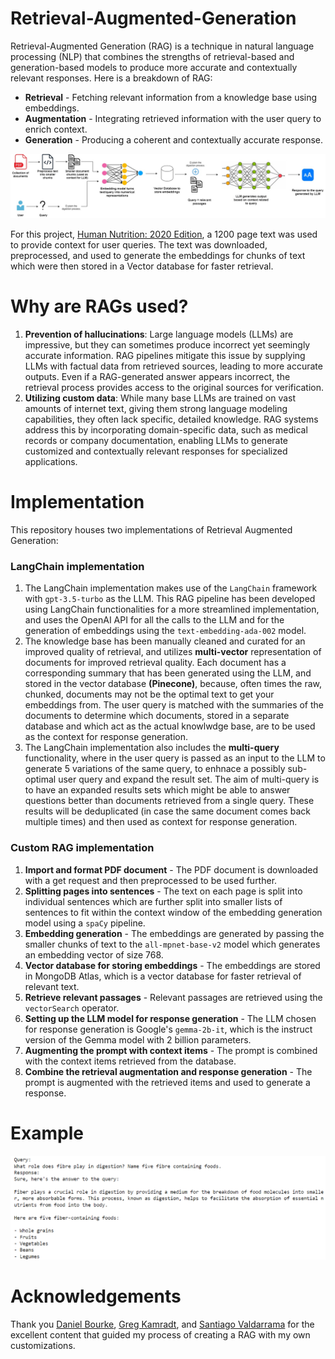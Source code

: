 # Retrieval-Augmented-Generation

Retrieval-Augmented Generation (RAG) is a technique in natural language processing (NLP) that combines the strengths of retrieval-based and generation-based models to produce more accurate and contextually relevant responses. Here is a breakdown of RAG:
* **Retrieval** - Fetching relevant information from a knowledge base using embeddings.
* **Augmentation** - Integrating retrieved information with the user query to enrich context.
* **Generation** - Producing a coherent and contextually accurate response.

![RAG work flow](https://github.com/patilurjit/Retrieval-Augmented-Generation/blob/main/images/RAG%20Flow.jpg)

For this project, [Human Nutrition: 2020 Edition](https://pressbooks.oer.hawaii.edu/humannutrition2/), a 1200 page text was used to provide context for user queries. The text was downloaded, preprocessed, and used to generate the embeddings for chunks of text which were then stored in a Vector database for faster retrieval.

# Why are RAGs used?
1. **Prevention of hallucinations**: Large language models (LLMs) are impressive, but they can sometimes produce incorrect yet seemingly accurate information. RAG pipelines mitigate this issue by supplying LLMs with factual data from retrieved sources, leading to more accurate outputs. Even if a RAG-generated answer appears incorrect, the retrieval process provides access to the original sources for verification.
2. **Utilizing custom data**: While many base LLMs are trained on vast amounts of internet text, giving them strong language modeling capabilities, they often lack specific, detailed knowledge. RAG systems address this by incorporating domain-specific data, such as medical records or company documentation, enabling LLMs to generate customized and contextually relevant responses for specialized applications.

# Implementation
This repository houses two implementations of Retrieval Augmented Generation:  
### LangChain implementation  
1. The LangChain implementation makes use of the `LangChain` framework with `gpt-3.5-turbo` as the LLM. This RAG pipeline has been developed using LangChain functionalities for a more streamlined implementation, and uses the OpenAI API for all the calls to the LLM and for the generation of embeddings using the `text-embedding-ada-002` model.
2. The knowledge base has been manually cleaned and curated for an improved quality of retrieval, and utilizes **multi-vector** representation of documents for improved retrieval quality. Each document has a corresponding summary that has been generated using the LLM, and stored in the vector database **(Pinecone)**, because, often times the raw, chunked, documents may not be the optimal text to get your embeddings from. The user query is matched with the summaries of the documents to determine which documents, stored in a separate database and which act as the actual knowlwdge base, are to be used as the context for response generation.
3. The LangChain implementation also includes the **multi-query** functionality, where in the user query is passed as an input to the LLM to generate 5 variations of the same query, to enhnace a possibly sub-optimal user query and expand the result set. The aim of multi-query is to have an expanded results sets which might be able to answer questions better than documents retrieved from a single query. These results will be deduplicated (in case the same document comes back multiple times) and then used as context for response generation.

### Custom RAG implementation
1. **Import and format PDF document** - The PDF document is downloaded with a get request and then preprocessed to be used further.
2. **Splitting pages into sentences** - The text on each page is split into individual sentences which are further split into smaller lists of sentences to fit within the context window of the embedding generation model using a `spaCy` pipeline.
3. **Embedding generation** - The embeddings are generated by passing the smaller chunks of text to the `all-mpnet-base-v2` model which generates an embedding vector of size 768.
4. **Vector database for storing embeddings** - The embeddings are stored in MongoDB Atlas, which is a vector database for faster retrieval of relevant text.
5. **Retrieve relevant passages** - Relevant passages are retrieved using the `vectorSearch` operator.
6. **Setting up the LLM model for response generation** - The LLM chosen for response generation is Google's `gemma-2b-it`, which is the instruct version of the Gemma model with 2 billion parameters.
7. **Augmenting the prompt with context items** - The prompt is combined with the context items retrieved from the database.
8. **Combine the retrieval augmentation and response generation** - The prompt is augmented with the retrieved items and used to generate a response.

# Example
![Example 1](https://github.com/patilurjit/Retrieval-Augmented-Generation/blob/main/images/Example%201.png)

# Acknowledgements
Thank you [Daniel Bourke](https://www.youtube.com/@mrdbourke), [Greg Kamradt](https://community.fullstackretrieval.com/), and [Santiago Valdarrama](https://www.youtube.com/@underfitted) for the excellent content that guided my process of creating a RAG with my own customizations.
